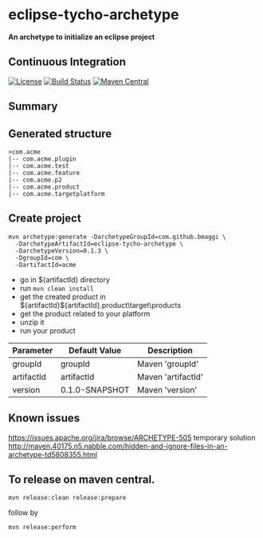 eclipse-tycho-archetype
=======================
__An archetype to initialize an eclipse project__

Continuous Integration   
----------------------
[![License](https://img.shields.io/badge/license-EPL2-blue.svg)](https://www.eclipse.org/org/documents/epl-2.0/EPL-2.0.html)
[![Build Status](https://travis-ci.org/bmaggi/eclipse-tycho-archetype.svg?branch=master)](https://travis-ci.org/bmaggi/eclipse-tycho-archetype)
[![Maven Central](https://maven-badges.herokuapp.com/maven-central/com.github.bmaggi/eclipse-tycho-archetype/badge.svg?style=plastic)](https://maven-badges.herokuapp.com/maven-central/com.github.bmaggi/eclipse-tycho-archetype)

Summary
-------


Generated structure
-------------------
```
>com.acme
|-- com.acme.plugin
|-- com.acme.test
|-- com.acme.feature
|-- com.acme.p2
|-- com.acme.product
|-- com.acme.targetplatform
```

Create project
--------------
```
mvn archetype:generate -DarchetypeGroupId=com.github.bmaggi \
  -DarchetypeArtifactId=eclipse-tycho-archetype \
  -DarchetypeVersion=0.1.3 \
  -DgroupId=com \
  -DartifactId=acme
```

- go in ${artifactId} directory
- run ``` mvn clean install ```
- get the created product in ${artifactId}\${artifactId}.product\target\products
- get the product related to your platform
- unzip it 
- run your product

|Parameter|Default Value|Description|
|---------|-------------|-----------|
|groupId|groupId|Maven 'groupId'|
|artifactId|artifactId|Maven 'artifactId'|
|version|0.1.0-SNAPSHOT|Maven 'version'|

Known issues
--------------
https://issues.apache.org/jira/browse/ARCHETYPE-505
temporary solution http://maven.40175.n5.nabble.com/hidden-and-ignore-files-in-an-archetype-td5808355.html


To release on maven central.
----------------------------
```  
mvn release:clean release:prepare 
```  
follow by
```  
mvn release:perform
```  

